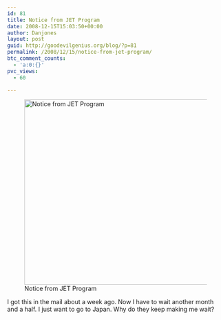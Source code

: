 ```yaml
---
id: 81
title: Notice from JET Program
date: 2008-12-15T15:03:50+00:00
author: Danjones
layout: post
guid: http://goodevilgenius.org/blog/?p=81
permalink: /2008/12/15/notice-from-jet-program/
btc_comment_counts:
  - 'a:0:{}'
pvc_views:
  - 60

---
```

<figure class="figure alignnone"><a href="http://goodevilgenius.org/blog/2008/12/15/notice-from-jet-program/jet_notice_web/" rel="attachment wp-att-80"><img src="http://danielrayjones.blogs.goodevilgenius.org/files/2008/12/jet_notice_web.jpg" alt="Notice from JET Program" width="640" height="430" class="size-full wp-image-80" /></a><figcaption>Notice from JET Program</figcaption></figure> 

I got this in the mail about a week ago. Now I have to wait another month and a half. I just want to go to Japan. Why do they keep making me wait?
